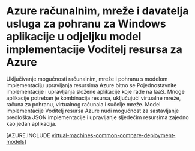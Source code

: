 <properties
   pageTitle="Davatelji računalnim, mreže i pohranu | Microsoft Azure"
   description="Konceptualni pregled računalnim, mreže i davatelji resursa za pohranu (PZK, NRP i SRP) za aplikacije Windows Azure Voditelj resursa model implementacije"
   services="virtual-machines-windows"
   documentationCenter=""
   authors="tfitzmac"
   manager="timlt"
   editor="tysonn"
   tags="azure-resource-manager,azure-service-management"/>

<tags
   ms.service="virtual-machines-windows"
   ms.devlang="na"
   ms.topic="get-started-article"
   ms.tgt_pltfrm="vm-windows"
   ms.workload="infrastructure-services"
   ms.date="08/19/2015"
   ms.author="tomfitz"/>

# <a name="azure-compute-network-and-storage-providers-for-windows-applications-under-azure-resource-manager-deployment-model"></a>Azure računalnim, mreže i davatelja usluga za pohranu za Windows aplikacije u odjeljku model implementacije Voditelj resursa za Azure

Uključivanje mogućnosti računalnim, mreže i pohranu s modelom implementaciju upravljanja resursima Azure bitno se Pojednostavnite implementacije i upravljanja složene aplikacije koje rade na IaaS. Mnoge aplikacije potreban je kombinacija resursa, uključujući virtualne mreže, računa za pohranu, virtualnog računala i sučelje mreže. Model implementacije Voditelj resursa Azure nudi mogućnost za sastavljanje predloška JSON implementacije i upravljanje sljedećim resursima zajedno kao jedan aplikacija.

[AZURE.INCLUDE [virtual-machines-common-compare-deployment-models](../../includes/virtual-machines-common-compare-deployment-models.md)]
